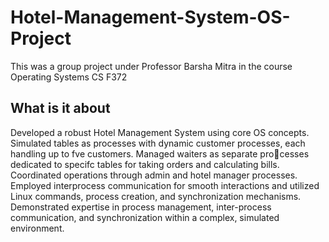 # Hotel-Management-System-OS-Project
This was a group project under Professor Barsha Mitra in the course Operating Systems CS F372

## What is it about 
Developed a robust Hotel Management System using core OS concepts. Simulated tables as processes
with dynamic customer processes, each handling up to fve customers. Managed waiters as separate processes dedicated to specifc tables for taking orders and calculating bills. Coordinated operations through
admin and hotel manager processes. Employed interprocess communication for smooth interactions and
utilized Linux commands, process creation, and synchronization mechanisms. Demonstrated expertise
in process management, inter-process communication, and synchronization within a complex, simulated
environment.
